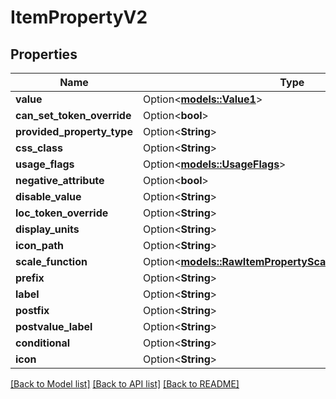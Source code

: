 # ItemPropertyV2

## Properties

Name | Type | Description | Notes
------------ | ------------- | ------------- | -------------
**value** | Option<[**models::Value1**](Value_1.md)> |  | [optional]
**can_set_token_override** | Option<**bool**> |  | [optional]
**provided_property_type** | Option<**String**> |  | [optional]
**css_class** | Option<**String**> |  | [optional]
**usage_flags** | Option<[**models::UsageFlags**](Usage_Flags.md)> |  | [optional]
**negative_attribute** | Option<**bool**> |  | [optional]
**disable_value** | Option<**String**> |  | [optional]
**loc_token_override** | Option<**String**> |  | [optional]
**display_units** | Option<**String**> |  | [optional]
**icon_path** | Option<**String**> |  | [optional]
**scale_function** | Option<[**models::RawItemPropertyScaleFunctionSubclassV2**](RawItemPropertyScaleFunctionSubclassV2.md)> |  | [optional]
**prefix** | Option<**String**> |  | [optional]
**label** | Option<**String**> |  | [optional]
**postfix** | Option<**String**> |  | [optional]
**postvalue_label** | Option<**String**> |  | [optional]
**conditional** | Option<**String**> |  | [optional]
**icon** | Option<**String**> |  | [optional]

[[Back to Model list]](../README.md#documentation-for-models) [[Back to API list]](../README.md#documentation-for-api-endpoints) [[Back to README]](../README.md)


